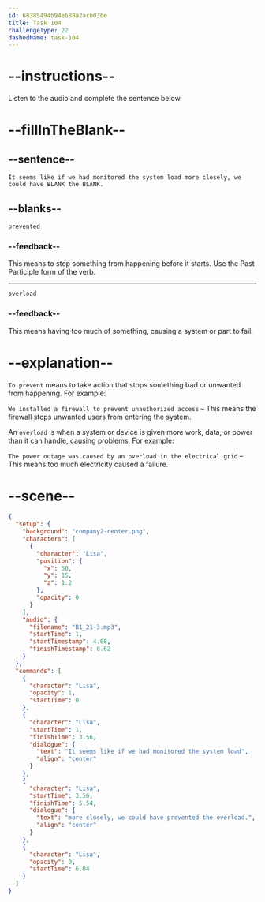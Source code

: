 ```yaml
---
id: 68385494b94e688a2acb03be
title: Task 104
challengeType: 22
dashedName: task-104
---
```


<!-- (Audio) Lisa: It seems like if we had monitored the system load more closely, we could have prevented the overload. -->

# --instructions--

Listen to the audio and complete the sentence below.

# --fillInTheBlank--

## --sentence--

`It seems like if we had monitored the system load more closely, we could have BLANK the BLANK.`

## --blanks--

`prevented`

### --feedback--

This means to stop something from happening before it starts. Use the Past Participle form of the verb.

---

`overload`

### --feedback--

This means having too much of something, causing a system or part to fail.

# --explanation--

`To prevent` means to take action that stops something bad or unwanted from happening. For example:

`We installed a firewall to prevent unauthorized access` – This means the firewall stops unwanted users from entering the system.

An `overload` is when a system or device is given more work, data, or power than it can handle, causing problems. For example:

`The power outage was caused by an overload in the electrical grid` – This means too much electricity caused a failure.

# --scene--

```json
{
  "setup": {
    "background": "company2-center.png",
    "characters": [
      {
        "character": "Lisa",
        "position": {
          "x": 50,
          "y": 15,
          "z": 1.2
        },
        "opacity": 0
      }
    ],
    "audio": {
      "filename": "B1_21-3.mp3",
      "startTime": 1,
      "startTimestamp": 4.08,
      "finishTimestamp": 8.62
    }
  },
  "commands": [
    {
      "character": "Lisa",
      "opacity": 1,
      "startTime": 0
    },
    {
      "character": "Lisa",
      "startTime": 1,
      "finishTime": 3.56,
      "dialogue": {
        "text": "It seems like if we had monitored the system load",
        "align": "center"
      }
    },
    {
      "character": "Lisa",
      "startTime": 3.56,
      "finishTime": 5.54,
      "dialogue": {
        "text": "more closely, we could have prevented the overload.",
        "align": "center"
      }
    },
    {
      "character": "Lisa",
      "opacity": 0,
      "startTime": 6.04
    }
  ]
}
```
